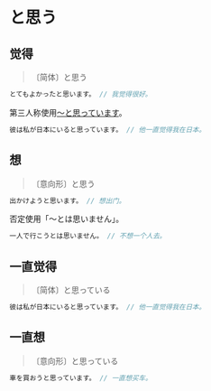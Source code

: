 # と思う

## 觉得

> 〔简体〕と思う

```js
とてもよかったと思います。 // 我觉得很好。
```

第三人称使用[〜と思っています](#と思っています)。

```js
彼は私が日本にいると思っています。 // 他一直觉得我在日本。
```

## 想

> 〔意向形〕と思う

```js
出かけようと思います。 // 想出门。
```

否定使用「〜とは思いません」。

```js
一人で行こうとは思いません。 // 不想一个人去。
```

## 一直觉得

> 〔简体〕と思っている

```js
彼は私が日本にいると思っています。 // 他一直觉得我在日本。
```

## 一直想

> 〔意向形〕と思っている

```js
車を買おうと思っています。 // 一直想买车。
```
